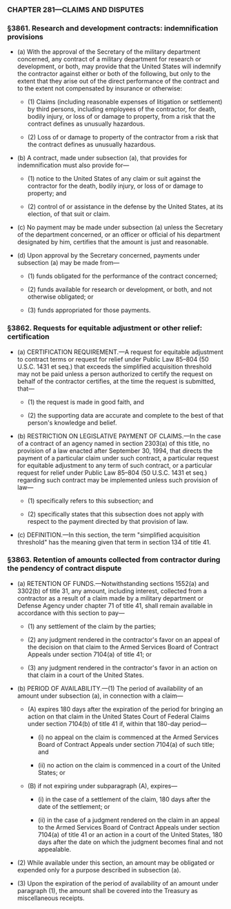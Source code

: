 ### **CHAPTER 281—CLAIMS AND DISPUTES**

### §3861. Research and development contracts: indemnification provisions
* (a) With the approval of the Secretary of the military department concerned, any contract of a military department for research or development, or both, may provide that the United States will indemnify the contractor against either or both of the following, but only to the extent that they arise out of the direct performance of the contract and to the extent not compensated by insurance or otherwise:

  * (1) Claims (including reasonable expenses of litigation or settlement) by third persons, including employees of the contractor, for death, bodily injury, or loss of or damage to property, from a risk that the contract defines as unusually hazardous.

  * (2) Loss of or damage to property of the contractor from a risk that the contract defines as unusually hazardous.


* (b) A contract, made under subsection (a), that provides for indemnification must also provide for—

  * (1) notice to the United States of any claim or suit against the contractor for the death, bodily injury, or loss of or damage to property; and

  * (2) control of or assistance in the defense by the United States, at its election, of that suit or claim.


* (c) No payment may be made under subsection (a) unless the Secretary of the department concerned, or an officer or official of his department designated by him, certifies that the amount is just and reasonable.

* (d) Upon approval by the Secretary concerned, payments under subsection (a) may be made from—

  * (1) funds obligated for the performance of the contract concerned;

  * (2) funds available for research or development, or both, and not otherwise obligated; or

  * (3) funds appropriated for those payments.

### §3862. Requests for equitable adjustment or other relief: certification
* (a) CERTIFICATION REQUIREMENT.—A request for equitable adjustment to contract terms or request for relief under Public Law 85–804 (50 U.S.C. 1431 et seq.) that exceeds the simplified acquisition threshold may not be paid unless a person authorized to certify the request on behalf of the contractor certifies, at the time the request is submitted, that—

  * (1) the request is made in good faith, and

  * (2) the supporting data are accurate and complete to the best of that person's knowledge and belief.


* (b) RESTRICTION ON LEGISLATIVE PAYMENT OF CLAIMS.—In the case of a contract of an agency named in section 2303(a) of this title, no provision of a law enacted after September 30, 1994, that directs the payment of a particular claim under such contract, a particular request for equitable adjustment to any term of such contract, or a particular request for relief under Public Law 85–804 (50 U.S.C. 1431 et seq.) regarding such contract may be implemented unless such provision of law—

  * (1) specifically refers to this subsection; and

  * (2) specifically states that this subsection does not apply with respect to the payment directed by that provision of law.


* (c) DEFINITION.—In this section, the term "simplified acquisition threshold" has the meaning given that term in section 134 of title 41.

### §3863. Retention of amounts collected from contractor during the pendency of contract dispute
* (a) RETENTION OF FUNDS.—Notwithstanding sections 1552(a) and 3302(b) of title 31, any amount, including interest, collected from a contractor as a result of a claim made by a military department or Defense Agency under chapter 71 of title 41, shall remain available in accordance with this section to pay—

  * (1) any settlement of the claim by the parties;

  * (2) any judgment rendered in the contractor's favor on an appeal of the decision on that claim to the Armed Services Board of Contract Appeals under section 7104(a) of title 41; or

  * (3) any judgment rendered in the contractor's favor in an action on that claim in a court of the United States.


* (b) PERIOD OF AVAILABILITY.—(1) The period of availability of an amount under subsection (a), in connection with a claim—

  * (A) expires 180 days after the expiration of the period for bringing an action on that claim in the United States Court of Federal Claims under section 7104(b) of title 41 if, within that 180-day period—

    * (i) no appeal on the claim is commenced at the Armed Services Board of Contract Appeals under section 7104(a) of such title; and

    * (ii) no action on the claim is commenced in a court of the United States; or


  * (B) if not expiring under subparagraph (A), expires—

    * (i) in the case of a settlement of the claim, 180 days after the date of the settlement; or

    * (ii) in the case of a judgment rendered on the claim in an appeal to the Armed Services Board of Contract Appeals under section 7104(a) of title 41 or an action in a court of the United States, 180 days after the date on which the judgment becomes final and not appealable.


* (2) While available under this section, an amount may be obligated or expended only for a purpose described in subsection (a).

* (3) Upon the expiration of the period of availability of an amount under paragraph (1), the amount shall be covered into the Treasury as miscellaneous receipts.